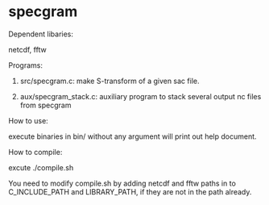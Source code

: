 # specgram

Dependent libaries:

  netcdf, fftw


Programs:

  1. src/specgram.c: make S-transform of a given sac file.

  2. aux/specgram_stack.c: auxiliary program to stack several output nc files from
      specgram


How to use:

  execute binaries in bin/ without any argument will print out help document.


How to compile:

  excute ./compile.sh 

  You need to modify compile.sh by adding netcdf and fftw paths 
    in to C_INCLUDE_PATH and LIBRARY_PATH, if they are not in the path already.
